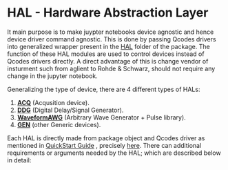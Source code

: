# HAL - Hardware Abstraction Layer

It main purpose is to make juypter notebooks device agnostic and hence device driver command agnostic. This is done by passing Qcodes drivers into generalized wrapper present in the [HAL](https://github.com/sqdlab/sqdtoolz/tree/main/sqdtoolz/HAL) folder of the package. The function of these HAL modules are used to control devices instead of Qcodes drivers directly. A direct advantage of this is change vendor of insturment such from aglient to Rohde & Schwarz, should not require any change in the jupyter notebook.   

Generalizing the type of device, there are 4 different types of HALs:   
1. **[ACQ](./hals/ACQdocs.md)** (Acqusition device).
2. **[DDG](./hals/DDGdocs.md)** (Digital Delay/Signal Generator).
3. **[WaveformAWG](./hals/WaveAWGdocs.md)** (Arbitrary Wave Generator + Pulse library).
4. **[GEN](./hals/GENdocs.md)** (other Generic devices).
   
Each HAL is directly made from package object and Qcodes driver as mentioned in [QuickStart Guide](./quickstart.md) , precisely [here](https://github.com/sqdlab/sqdlab.github.io/blob/master/documentation/sqdtoolz/user/quickstart.md#2creating--initialising-hal-objects). There can additional requirements or arguments needed by the HAL; which are described below in detail:

